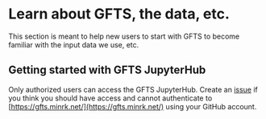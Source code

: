 # Learn about GFTS, the data, etc.

This section is meant to help new users to start with GFTS to become familiar with the input data we use, etc.

## Getting started with GFTS JupyterHub

Only authorized users can access the GFTS JupyterHub. Create an [issue](https://github.com/destination-earth/DestinE_ESA_GFTS/issues/new) if you think you should have access and cannot authenticate to [https://gfts.minrk.net/](https://gfts.minrk.net/) using your GitHub account.
